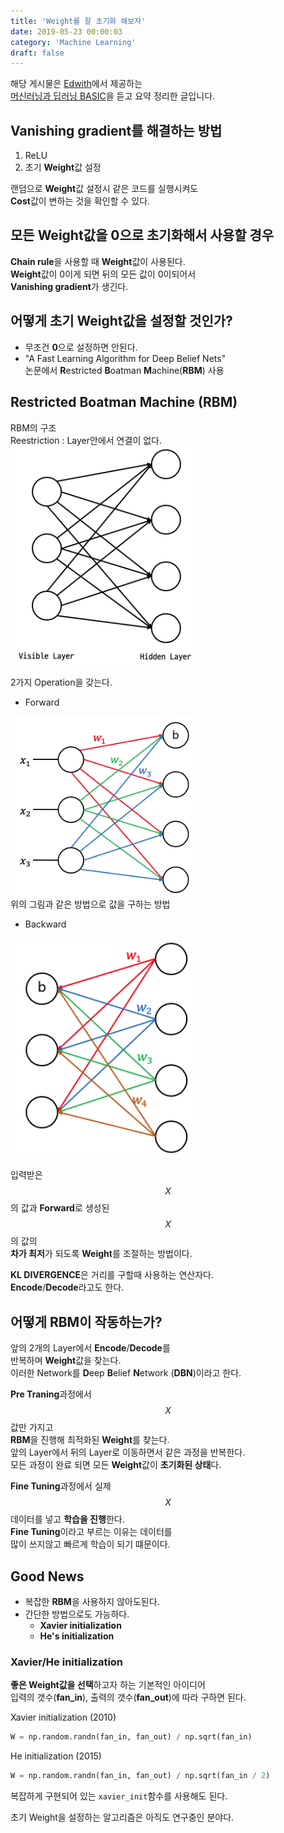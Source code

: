 ```yaml
---
title: 'Weight를 잘 초기화 해보자'
date: 2019-05-23 00:00:03
category: 'Machine Learning'
draft: false
---
```


해당 게시물은 [Edwith](https://www.edwith.org)에서 제공하는<br/>
[머신러닝과 딥러닝 BASIC](https://www.edwith.org/others26/joinLectures/9829)을 듣고 요약 정리한 글입니다.

## Vanishing gradient를 해결하는 방법

1. ReLU
2. 초기 **Weight**값 설정

랜덤으로 **Weight**값 설정시 같은 코드를 실행시켜도<br/>
**Cost**값이 변하는 것을 확인할 수 있다.

## 모든 **Weight**값을 0으로 초기화해서 사용할 경우

**Chain rule**을 사용할 때 **Weight**값이 사용된다.<br/>
**Weight**값이 0이게 되면 뒤의 모든 값이 0이되어서<br/>
**Vanishing gradient**가 생긴다.

## 어떻게 초기 Weight값을 설정할 것인가?

- 무조건 **0**으로 설정하면 안된다.
- "A Fast Learning Algorithm for Deep Belief Nets"<br/>
  논문에서 **R**estricted **B**oatman **M**achine(**RBM**) 사용

## Restricted Boatman Machine (RBM)

RBM의 구조<br/>
Reestriction : Layer안에서 연결이 없다.<br/>
<img src="/assets/2019-05-24/2.png" width="300" height="auto" alt="아직 안만듬">

2가지 Operation을 갖는다.<br/>

- Forward

<img src="/assets/2019-05-24/3.png" width="300" height="auto" alt="아직 안만듬"><br/>
위의 그림과 같은 방법으로 값을 구하는 방법

- Backward

<img src="/assets/2019-05-24/4.png" width="300" height="auto" alt="아직 안만듬"><br/>

입력받은 $$X$$의 값과 **Forward**로 생성된 $$X$$의 값의<br/>
**차가 최저**가 되도록 **Weight**를 조절하는 방법이다.

**KL DIVERGENCE**은 거리를 구할때 사용하는 연산자다.<br/>
**Encode**/**Decode**라고도 한다.

## 어떻게 RBM이 작동하는가?

앞의 2개의 Layer에서 **Encode**/**Decode**를<br/>
반복하며 **Weight**값을 찾는다.<br/>
이러한 Network를 **D**eep **B**elief **N**etwork (**DBN**)이라고 한다.

**Pre Traning**과정에서 $$X$$값만 가지고<br/>
**RBM**을 진행해 최적화된 **Weight**를 찾는다.<br/>
앞의 Layer에서 뒤의 Layer로 이동하면서 같은 과정을 반복한다.<br/>
모든 과정이 완료 되면 모든 **Weight**값이 **초기화된 상태**다.

**Fine Tuning**과정에서 실제 $$X$$데이터를 넣고 **학습을 진행**한다.<br/>
**Fine Tuning**이라고 부르는 이유는 데이터를<br/>
많이 쓰지않고 빠르게 학습이 되기 떄문이다.

## Good News

- 복잡한 **RBM**을 사용하지 않아도된다.
- 간단한 방법으로도 가능하다.
  - **Xavier initialization**
  - **He's initialization**

### Xavier/He initialization

**좋은 Weight값을 선택**하고자 하는 기본적인 아이디어<br/>
입력의 갯수(**fan_in**), 출력의 갯수(**fan_out**)에 따라 구하면 된다.<br/>

Xavier initialization (2010)

```python
W = np.random.randn(fan_in, fan_out) / np.sqrt(fan_in)
```

He initialization (2015)

```python
W = np.random.randn(fan_in, fan_out) / np.sqrt(fan_in / 2)
```

복잡하게 구현되어 있는 `xavier_init`함수를 사용해도 된다.<br/>

초기 Weight을 설정하는 알고리즘은 아직도 연구중인 분야다.
